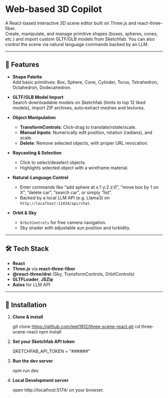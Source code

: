 # Web-based 3D Copilot

A React-based interactive 3D scene editor built on Three.js and react-three-fiber.  
Create, manipulate, and manage primitive shapes (boxes, spheres, cones, etc.) and import custom GLTF/GLB models from Sketchfab. You can also control the scene via natural language commands backed by an LLM.

---

## 🚀 Features

- **Shape Palette**  
  Add basic primitives: Box, Sphere, Cone, Cylinder, Torus, Tetrahedron, Octahedron, Dodecahedron.

- **GLTF/GLB Model Import**  
  Search downloadable models on Sketchfab (limits to top 12 liked models), import ZIP archives, auto‑extract meshes and textures.

- **Object Manipulation**  
  - **TransformControls**: Click-drag to translate/rotate/scale.  
  - **Manual Inputs**: Numerically edit position, rotation (radians), and scale.  
  - **Delete**: Remove selected objects, with proper URL revocation.

- **Raycasting & Selection**  
  - Click to select/deselect objects.  
  - Highlights selected object with a wireframe material.

- **Natural‑Language Control**  
  - Enter commands like “add sphere at x:1 y:2 z:0”, “move box by 1 on X”, “delete car”, “search car”, or simply “list”.  
  - Backed by a local LLM API (e.g. Llama3) on `http://localhost:11434/api/chat`.

- **Orbit & Sky**  
  - `OrbitControls` for free camera navigation.  
  - Sky shader with adjustable sun position and turbidity.

---

## 🛠️ Tech Stack

- **React**  
- **Three.js** via **react-three-fiber**  
- **@react-three/drei** (Sky, TransformControls, OrbitControls)  
- **GLTFLoader**, **JSZip**  
- **Axios** for LLM API  
---

## 🔧 Installation

1. **Clone & install**  

   git clone https://github.com/jeet1912/three-scene-react.git
   cd three-scene-react
   npm install

2. **Set your Sketchfab API token**

    SKETCHFAB_API_TOKEN = "######"

3. **Run the dev server**

    npm run dev 

4. **Local Development server**

    open http://localhost:5174/ on your browser.